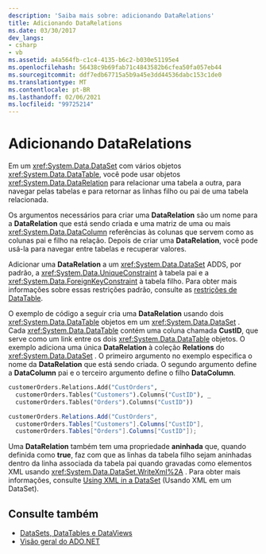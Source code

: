 ```yaml
---
description: 'Saiba mais sobre: adicionando DataRelations'
title: Adicionando DataRelations
ms.date: 03/30/2017
dev_langs:
- csharp
- vb
ms.assetid: a4a564fb-c1c4-4135-b6c2-b030e51195e4
ms.openlocfilehash: 56438c9b69fab71c4843582b6cfea50fa057eb44
ms.sourcegitcommit: ddf7edb67715a5b9a45e3dd44536dabc153c1de0
ms.translationtype: MT
ms.contentlocale: pt-BR
ms.lasthandoff: 02/06/2021
ms.locfileid: "99725214"
---
```

# <a name="adding-datarelations"></a>Adicionando DataRelations

Em um <xref:System.Data.DataSet> com vários objetos <xref:System.Data.DataTable>, você pode usar objetos <xref:System.Data.DataRelation> para relacionar uma tabela a outra, para navegar pelas tabelas e para retornar as linhas filho ou pai de uma tabela relacionada.  
  
 Os argumentos necessários para criar uma **DataRelation** são um nome para a **DataRelation** que está sendo criada e uma matriz de uma ou mais <xref:System.Data.DataColumn> referências às colunas que servem como as colunas pai e filho na relação. Depois de criar uma **DataRelation**, você pode usá-la para navegar entre tabelas e recuperar valores.  
  
 Adicionar uma **DataRelation** a um <xref:System.Data.DataSet> ADDS, por padrão, a <xref:System.Data.UniqueConstraint> à tabela pai e a <xref:System.Data.ForeignKeyConstraint> à tabela filho. Para obter mais informações sobre essas restrições padrão, consulte as [restrições de DataTable](datatable-constraints.md).  
  
 O exemplo de código a seguir cria uma **DataRelation** usando dois <xref:System.Data.DataTable> objetos em um <xref:System.Data.DataSet> . Cada <xref:System.Data.DataTable> contém uma coluna chamada **CustID**, que serve como um link entre os dois <xref:System.Data.DataTable> objetos. O exemplo adiciona uma única **DataRelation** à coleção **Relations** do <xref:System.Data.DataSet> . O primeiro argumento no exemplo especifica o nome da **DataRelation** que está sendo criada. O segundo argumento define a **DataColumn** pai e o terceiro argumento define o filho **DataColumn**.  
  
```vb  
customerOrders.Relations.Add("CustOrders", _  
  customerOrders.Tables("Customers").Columns("CustID"), _  
  customerOrders.Tables("Orders").Columns("CustID"))  
```  
  
```csharp  
customerOrders.Relations.Add("CustOrders",  
  customerOrders.Tables["Customers"].Columns["CustID"],  
  customerOrders.Tables["Orders"].Columns["CustID"]);  
```  
  
 Uma **DataRelation** também tem uma propriedade **aninhada** que, quando definida como **true**, faz com que as linhas da tabela filho sejam aninhadas dentro da linha associada da tabela pai quando gravadas como elementos XML usando <xref:System.Data.DataSet.WriteXml%2A> . Para obter mais informações, consulte [Using XML in a DataSet](using-xml-in-a-dataset.md) (Usando XML em um DataSet).  
  
## <a name="see-also"></a>Consulte também

- [DataSets, DataTables e DataViews](index.md)
- [Visão geral do ADO.NET](../ado-net-overview.md)
